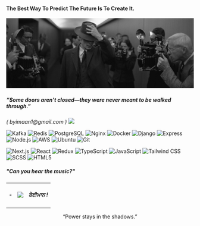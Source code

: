<h4>
  The Best Way To Predict The Future Is To Create It.
</h4>

![poster](assets/img-op.jpg)


<h5>
  “Some doors aren’t closed—they were never meant to be walked through.”  
</h5>

<p>
    <span style="font-style: italic;"> ( byimaan1@gmail.com ) </span>
    <img src="https://img.icons8.com/?size=100&id=lhh6wDn8WdVQ&format=png&color=000000" height="22"/>
</p>


![Kafka](https://img.shields.io/badge/-Kafka-black?logo=apache-kafka)
![Redis](https://img.shields.io/badge/-Redis-black?logo=redis)
![PostgreSQL](https://img.shields.io/badge/-PostgreSQL-316192?logo=postgresql)
![Nginx](https://img.shields.io/badge/-Nginx-black?logo=nginx)
![Docker](https://img.shields.io/badge/-Docker-2496ED?logo=docker)
![Django](https://img.shields.io/badge/-Django-092E20?logo=django)
![Express](https://img.shields.io/badge/-Express-black?logo=express)
![Node.js](https://img.shields.io/badge/-Node.js-43853D?logo=node.js)
![AWS](https://img.shields.io/badge/-AWS-black?logo=amazon-aws)
![Ubuntu](https://img.shields.io/badge/-Ubuntu-E95420?logo=ubuntu)
![Git](https://img.shields.io/badge/-Git-F05032?logo=git)

![Next.js](https://img.shields.io/badge/-Next.js-black?logo=next.js)
![React](https://img.shields.io/badge/-React-black?logo=react)
![Redux](https://img.shields.io/badge/-Redux-764ABC?logo=redux)
![TypeScript](https://img.shields.io/badge/-TypeScript-007ACC?logo=typescript)
![JavaScript](https://img.shields.io/badge/-JavaScript-F7DF1E?logo=javascript)
![Tailwind CSS](https://img.shields.io/badge/-TailwindCSS-38B2AC?logo=tailwind-css)
![SCSS](https://img.shields.io/badge/-SCSS-CC6699?logo=sass)
![HTML5](https://img.shields.io/badge/-HTML5-E34F26?logo=html5)


<h5>
  "Can you hear the music?"
</h5>
<table >
  <tr>
    <td><h5>-</h5></td>
    <td><img src="https://img.icons8.com/?size=100&id=13KBHI5xdOT3&format=png&color=000000" height="20"/></td>
    <td><h5> ਬੇਈਮਾਨ ! </h5></td>
  </tr>
</table>

<p align="center" >
  “Power stays in the shadows.”
</p>



